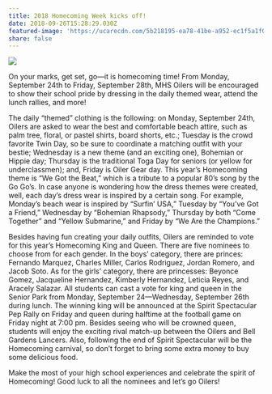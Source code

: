 ```yaml
---
title: 2018 Homecoming Week kicks off!
date: 2018-09-26T15:28:29.030Z
featured-image: 'https://ucarecdn.com/5b218195-ea78-41be-a952-ec1f5a1f0eaf/'
share: false
---
```

![](https://ucarecdn.com/1968ef39-bbc4-4d87-a1c6-bb3e6200b7cb/)

On your marks, get set, go—it is homecoming time! From Monday, September 24th to Friday, September 28th, MHS Oilers will be encouraged to show their school pride by dressing in the daily themed wear, attend the lunch rallies, and more!

The daily “themed” clothing is the following: on Monday, September 24th, Oilers are asked to wear the best and comfortable beach attire, such as palm tree, floral, or pastel shirts, board shorts, etc.; Tuesday is the crowd favorite Twin Day, so be sure to coordinate a matching outfit with your bestie; Wednesday is a new theme (and an exciting one), Bohemian or Hippie day; Thursday is the traditional Toga Day for seniors (or yellow for underclassmen); and, Friday is Oiler Gear day. This year’s Homecoming theme is “We Got the Beat,” which is a tribute to a popular 80’s song by the Go Go’s. In case anyone is wondering how the dress themes were created, well, each day’s dress wear is inspired by a certain song. For example, Monday’s beach wear is inspired by “Surfin’ USA,” Tuesday by “You’ve Got a Friend,” Wednesday by “Bohemian Rhapsody,” Thursday by both “Come Together” and “Yellow Submarine,” and Friday by “We Are the Champions.”

Besides having fun creating your daily outfits, Oilers are reminded to vote for this year’s Homecoming King and Queen. There are five nominees to choose from for each gender. In the boys’ category, there are princes: Fernando Marquez, Charles Miller, Carlos Rodriguez, Jordan Romero, and Jacob Soto. As for the girls’ category, there are princesses: Beyonce Gomez, Jacqueline Hernandez, Kimberly Hernandez, Leticia Reyes, and Aracely Salazar. All students can cast a vote for king and queen in the Senior Park from Monday, September 24—Wednesday, September 26th during lunch. The winning king will be announced at the Spirit Spectacular Pep Rally on Friday and queen during halftime at the football game on Friday night at 7:00 pm. Besides seeing who will be crowned queen, students will enjoy the exciting rival match-up between the Oilers and Bell Gardens Lancers. Also, following the end of Spirit Spectacular will be the Homecoming carnival, so don’t forget to bring some extra money to buy some delicious food.

Make the most of your high school experiences and celebrate the spirit of Homecoming! Good luck to all the nominees and let’s go Oilers!

​
